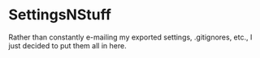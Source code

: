 # SettingsNStuff
Rather than constantly e-mailing my exported settings, .gitignores, etc., I just decided to put them all in here.
